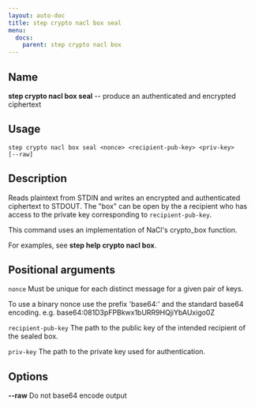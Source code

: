 ```yaml
---
layout: auto-doc
title: step crypto nacl box seal
menu:
  docs:
    parent: step crypto nacl box
---
```


## Name
**step crypto nacl box seal** -- produce an authenticated and encrypted ciphertext

## Usage

```raw
step crypto nacl box seal <nonce> <recipient-pub-key> <priv-key>
[--raw]
```

## Description

Reads plaintext from STDIN and writes an encrypted and authenticated
ciphertext to STDOUT. The "box" can be open by the a recipient who has access
to the private key corresponding to `recipient-pub-key`.

This command uses an implementation of NaCl's crypto_box function.

For examples, see **step help crypto nacl box**.

## Positional arguments

`nonce`
Must be unique for each distinct message for a given pair of keys.

To use a binary nonce use the prefix 'base64:' and the standard base64
encoding. e.g. base64:081D3pFPBkwx1bURR9HQjiYbAUxigo0Z

`recipient-pub-key`
The path to the public key of the intended recipient of the sealed box.

`priv-key`
The path to the private key used for authentication.

## Options


**--raw**
Do not base64 encode output

